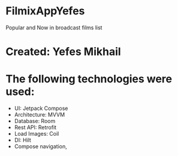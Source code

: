 # FilmixAppYefes
Popular and Now in broadcast films list
# Created: Yefes Mikhail
# The following technologies were used:
* UI: Jetpack Compose
* Architecture: MVVM
* Database: Room
* Rest API: Retrofit
* Load Images: Coil
* DI: Hilt
* Compose navigation, 
